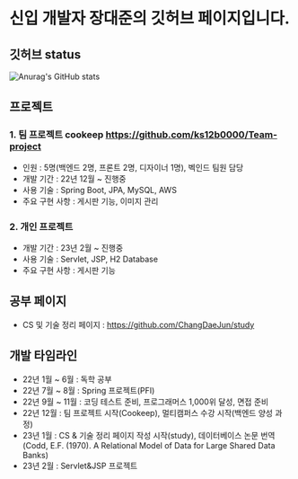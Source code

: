 # 신입 개발자 장대준의 깃허브 페이지입니다.

## 깃허브 status
![Anurag's GitHub stats](https://github-readme-stats.vercel.app/api?username=ChangDaeJun&theme=dark&show_icons=true)

## 프로젝트

### 1. 팀 프로젝트 cookeep <https://github.com/ks12b0000/Team-project>
  * 인원 : 5명(백엔드 2명, 프론트 2명, 디자이너 1명), 벡인드 팀원 담당
  * 개발 기간 : 22년 12월 ~ 진행중
  * 사용 기술 : Spring Boot, JPA, MySQL, AWS
  * 주요 구현 사항 : 게시판 기능, 이미지 관리
  
### 2. 개인 프로젝트
  * 개발 기간 : 23년 2월 ~ 진행중
  * 사용 기술 : Servlet, JSP, H2 Database
  * 주요 구현 사항 : 게시판 기능
  
  
## 공부 페이지

* CS 및 기술 정리 페이지 : <https://github.com/ChangDaeJun/study>

## 개발 타임라인
* 22년 1월 ~ 6월 : 독학 공부
* 22년 7월 ~ 8월 : Spring 프로젝트(PFI)
* 22년 9월 ~ 11월 : 코딩 테스트 준비, 프로그래머스 1,000위 달성, 면접 준비
* 22년 12월 : 팀 프로젝트 시작(Cookeep), 멀티캠퍼스 수강 시작(백엔드 양성 과정)
* 23년 1월 : CS & 기술 정리 페이지 작성 시작(study), 데이터베이스 논문 번역(Codd, E.F. (1970). A Relational Model of Data for Large Shared Data Banks)
* 23년 2월 : Servlet&JSP 프로젝트

